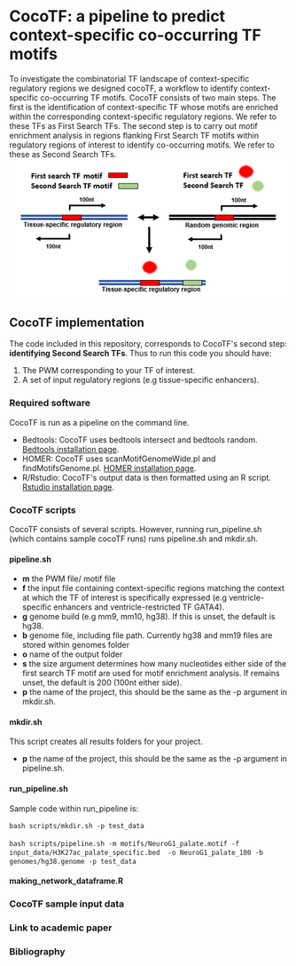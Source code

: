 # CocoTF: a pipeline to predict context-specific co-occurring TF motifs

To investigate the combinatorial TF landscape of context-specific regulatory regions we designed cocoTF, a workflow to identify context-specific co-occurring TF motifs. CocoTF consists of two main steps. The first is the identification of context-specific TF whose motifs are enriched within the corresponding context-specific regulatory regions. We refer to these TFs as First Search TFs. The second step is to carry out motif enrichment analysis in regions flanking First Search TF motifs within regulatory regions of interest to identify co-occurring motifs. We refer to these as Second Search TFs.
![CocoTF diagram](CocoTF.png)

## CocoTF implementation

The code included in this repository, corresponds to CocoTF's second step: **identifying Second Search TFs**. Thus to run this code you should have:
1. The PWM corresponding to your TF of interest.
2. A set of input regulatory regions (e.g tissue-specific enhancers).

### Required software
CocoTF is run as a pipeline on the command line.

- Bedtools: CocoTF uses bedtools intersect and bedtools random.
[Bedtools installation page](https://bedtools.readthedocs.io/en/latest/content/installation.html).
- HOMER: CocoTF uses scanMotifGenomeWide.pl and findMotifsGenome.pl.
[HOMER installation page](http://homer.ucsd.edu/homer/introduction/install.html).
- R/Rstudio: CocoTF's output data is then formatted using an R script.
[Rstudio installation page](https://pages.github.com/).

### CocoTF scripts

CocoTF consists of several scripts. However, running run_pipeline.sh (which contains sample cocoTF runs) runs pipeline.sh and mkdir.sh. 

#### pipeline.sh

- **m** the PWM file/ motif file 
- **f** the input file containing context-specific regions matching the context at which the TF of interest is specifically expressed (e.g ventricle-specific enhancers and ventricle-restricted TF GATA4).
- **g** genome build (e.g mm9, mm10, hg38). If this is unset, the default is hg38.
- **b** genome file, including file path. Currently hg38 and mm19 files are stored within genomes folder
- **o** name of the output folder
- **s** the size argument determines how many nucleotides either side of the first search TF motif are used for motif enrichment analysis. If remains unset, the default is 200 (100nt either side).
- **p** the name of the project, this should be the same as the -p argument in mkdir.sh.

#### mkdir.sh

This script creates all results folders for your project.
- **p** the name of the project, this should be the same as the -p argument in pipeline.sh.

#### run_pipeline.sh
Sample code within run_pipeline is:

```
bash scripts/mkdir.sh -p test_data

bash scripts/pipeline.sh -m motifs/NeuroG1_palate.motif -f input_data/H3K27ac_palate_specific.bed  -o NeuroG1_palate_100 -b genomes/hg38.genome -p test_data

```

#### making_network_dataframe.R
### CocoTF sample input data
### Link to academic paper
### Bibliography


